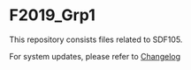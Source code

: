 # F2019_Grp1 

This repository consists files related to SDF105. 

For system updates, please refer to [Changelog](https://github.com/Rojoooooooooooo/F2019_Grp1#CHANGELOG.md)

